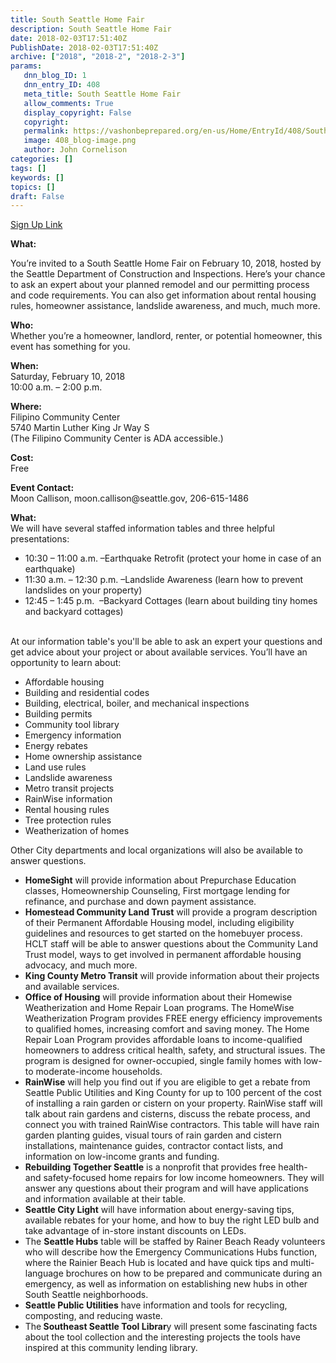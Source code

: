 ```yaml
---
title: South Seattle Home Fair
description: South Seattle Home Fair
date: 2018-02-03T17:51:40Z
PublishDate: 2018-02-03T17:51:40Z
archive: ["2018", "2018-2", "2018-2-3"]
params:
   dnn_blog_ID: 1
   dnn_entry_ID: 408
   meta_title: South Seattle Home Fair
   allow_comments: True
   display_copyright: False
   copyright: 
   permalink: https://vashonbeprepared.org/en-us/Home/EntryId/408/South-Seattle-Home-Fair
   image: 408_blog-image.png
   author: John Cornelison
categories: []
tags: []
keywords: []
topics: []
draft: False
---
```


<p><a href="http://www.seattle.gov/dpd/aboutus/news/events/">Sign Up Link</a></p>  <p><strong>What:</strong></p>  <p>You’re invited to a South Seattle Home Fair on February 10, 2018, hosted by the Seattle Department of Construction and Inspections. Here’s your chance to ask an expert about your planned remodel and our permitting process and code requirements. You can also get information about rental housing rules, homeowner assistance, landslide awareness, and much, much more.</p>  <p><strong>Who:</strong>    <br />Whether you’re a homeowner, landlord, renter, or potential homeowner, this event has something for you.</p>  <p><strong>When:</strong>    <br />Saturday, February 10, 2018    <br />10:00 a.m. – 2:00 p.m.</p>  <p><strong>Where:</strong>    <br />Filipino Community Center    <br />5740 Martin Luther King Jr Way S    <br />(The Filipino Community Center is ADA accessible.)</p>  <p><strong>Cost:</strong>    <br />Free</p>  <p><strong>Event Contact:</strong>     <br />Moon Callison, <a>moon.callison@seattle.gov</a>, 206-615-1486</p>  <p><strong>What:</strong>    <br />We will have several staffed information tables and three helpful presentations:</p>  <ul>   <li>10:30 – 11:00 a.m. –Earthquake Retrofit (protect your home in case of an earthquake) </li>    <li>11:30 a.m. – 12:30 p.m. –Landslide Awareness (learn how to prevent landslides on your property) </li>    <li>12:45 – 1:45 p.m.&#160; –Backyard Cottages (learn about building tiny homes and backyard cottages) </li> </ul>  <br />At our information table's you'll be able to ask an expert your questions and get advice about your project or about available services. You’ll have an opportunity to learn about:   <ul>   <li>Affordable housing </li>    <li>Building and residential codes </li>    <li>Building, electrical, boiler, and mechanical inspections </li>    <li>Building permits </li>    <li>Community tool library </li>    <li>Emergency information </li>    <li>Energy rebates </li>    <li>Home ownership assistance </li>    <li>Land use rules </li>    <li>Landslide awareness </li>    <li>Metro transit projects </li>    <li>RainWise information </li>    <li>Rental housing rules </li>    <li>Tree protection rules </li>    <li>Weatherization of homes </li> </ul> Other City departments and local organizations will also be available to answer questions.   <ul>   <li><strong>HomeSight</strong> will provide information about Prepurchase Education classes, Homeownership Counseling, First mortgage lending for refinance, and purchase and down payment assistance. </li>    <li><strong>Homestead Community Land Trust</strong> will provide a program description of their Permanent Affordable Housing model, including eligibility guidelines and resources to get started on the homebuyer process. HCLT staff will be able to answer questions about the Community Land Trust model, ways to get involved in permanent affordable housing advocacy, and much more. </li>    <li><strong>King County Metro Transit</strong> will provide information about their projects and available services. </li>    <li><strong>Office of Housing</strong> will provide information about their Homewise Weatherization and Home Repair Loan programs. The HomeWise Weatherization Program provides FREE energy efficiency improvements to qualified homes, increasing comfort and saving money. The Home Repair Loan Program provides affordable loans to income-qualified homeowners to address critical health, safety, and structural issues. The program is designed for owner-occupied, single family homes with low- to moderate-income households. </li>    <li><strong>RainWise</strong> will help you find out if you are eligible to get a rebate from Seattle Public Utilities and King County for up to 100 percent of the cost of installing a rain garden or cistern on your property. RainWise staff will talk about rain gardens and cisterns, discuss the rebate process, and connect you with trained RainWise contractors. This table will have rain garden planting guides, visual tours of rain garden and cistern installations, maintenance guides, contractor contact lists, and information on low-income grants and funding. </li>    <li><strong>Rebuilding Together Seattle</strong> is a nonprofit that provides free health- and safety-focused home repairs for low income homeowners. They will answer any questions about their program and will have applications and information available at their table. </li>    <li><strong>Seattle City Light</strong> will have information about energy-saving tips, available rebates for your home, and how to buy the right LED bulb and take advantage of in-store instant discounts on LEDs. </li>    <li>The <strong>Seattle Hubs</strong> table will be staffed by Rainer Beach Ready volunteers who will describe how the Emergency Communications Hubs function, where the Rainier Beach Hub is located and have quick tips and multi-language brochures on how to be prepared and communicate during an emergency, as well as information on establishing new hubs in other South Seattle neighborhoods. </li>    <li><strong>Seattle Public Utilities</strong> have information and tools for recycling, composting, and reducing waste. </li>    <li>The<strong> Southeast Seattle Tool Librar</strong>y will present some fascinating facts about the tool collection and the interesting projects the tools have inspired at this community lending library. </li> </ul>
